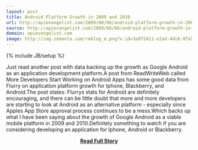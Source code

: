 ```yaml
---
layout: post
title: Android Platform Growth in 2009 and 2010
url: http://apievangelist.com/2009/08/06/android-platform-growth-in-2009-and-2010/
source: http://apievangelist.com/2009/08/06/android-platform-growth-in-2009-and-2010/
domain: apievangelist.com
image: http://img.zemanta.com/reblog_e.png?x-id=3a972411-e2ad-4dc6-8fa5-78e2030fc74f
---
```

{% include JB/setup %}<p>Just read another post with data backing up the growth as Google Android as an application development platform.A post from ReadWriteWeb called More Developers Start Working on Android Apps has some good data from Flurry on application platform growth for Iphone, Blackberry, and Android.The post states:
Flurrys stats for Android are definitely encouraging, and there can be little doubt that more and more developers are starting to look at Android as an alternative platform - especially since Apples App Store approval process continues to be a mess.Which backs up what I have been saying about the growth of Google Android as a viable mobile platform in 2009 and 2010.Definitely something to watch if you are considering developing an application for Iphone, Android or Blackberry.</p>
<center><p><a href="http://apievangelist.com/2009/08/06/android-platform-growth-in-2009-and-2010/" style='padding:25px; font-sze:18px; font-weight: bold;'>Read Full Story</a></p></center>
